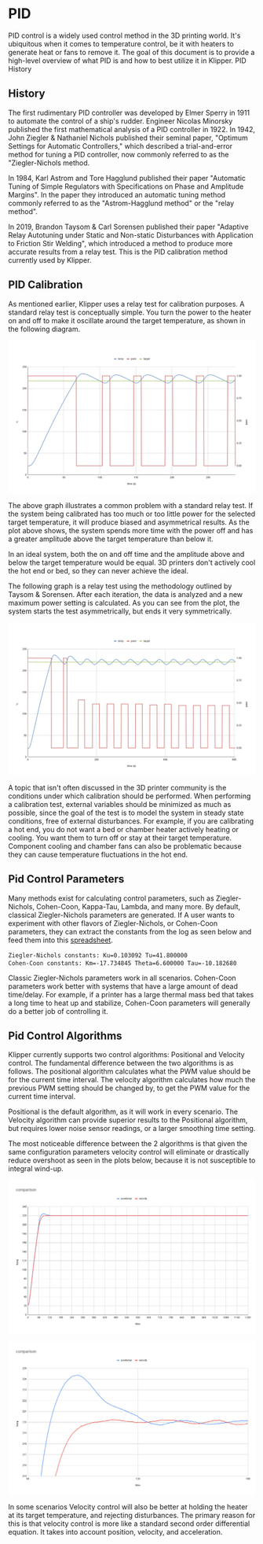 # PID

PID control is a widely used control method in the 3D printing world. It's
ubiquitous when it comes to temperature control, be it with heaters to generate
heat or fans to remove it. The goal of this document is to provide a high-level
overview of what PID is and how to best utilize it in Klipper. PID History

## History

The first rudimentary PID controller was developed by Elmer Sperry in 1911 to
automate the control of a ship's rudder. Engineer Nicolas Minorsky published the
first mathematical analysis of a PID controller in 1922. In 1942, John Ziegler &
Nathaniel Nichols published their seminal paper, "Optimum Settings for Automatic
Controllers," which described a trial-and-error method for tuning a PID
controller, now commonly referred to as the "Ziegler-Nichols method.

In 1984, Karl Astrom and Tore Hagglund published their paper "Automatic Tuning
of Simple Regulators with Specifications on Phase and Amplitude Margins". In the
paper they introduced an automatic tuning method commonly referred to as the
"Astrom-Hagglund method" or the "relay method".

In 2019, Brandon Taysom & Carl Sorensen published their paper "Adaptive Relay
Autotuning under Static and Non-static Disturbances with Application to Friction
Stir Welding", which introduced a method to produce more accurate results from a
relay test. This is the PID calibration method currently used by Klipper.

## PID Calibration

As mentioned earlier, Klipper uses a relay test for calibration purposes. A
standard relay test is conceptually simple. You turn the power to the heater on
and off to make it oscillate around the target temperature, as shown in the
following diagram.

![simple relay test](img/pid_01.png)

The above graph illustrates a common problem with a standard relay test. If the
system being calibrated has too much or too little power for the selected target
temperature, it will produce biased and asymmetrical results. As the plot above
shows, the system spends more time with the power off and has a greater
amplitude above the target temperature than below it.

In an ideal system, both the on and off time and the amplitude above and below
the target temperature would be equal. 3D printers don't actively cool the hot
end or bed, so they can never achieve the ideal.

The following graph is a relay test using the methodology outlined by Taysom &
Sorensen. After each iteration, the data is analyzed and a new maximum power
setting is calculated. As you can see from the plot, the system starts the test
asymmetrically, but ends it very symmetrically.

![advanced relay test](img/pid_02.png)

A topic that isn't often discussed in the 3D printer community is the conditions
under which calibration should be performed. When performing a calibration test,
external variables should be minimized as much as possible, since the goal of
the test is to model the system in steady state conditions, free of external
disturbances. For example, if you are calibrating a hot end, you do not want a
bed or chamber heater actively heating or cooling. You want them to turn off or
stay at their target temperature. Component cooling and chamber fans can also be
problematic because they can cause temperature fluctuations in the hot end.

## Pid Control Parameters

Many methods exist for calculating control parameters, such as Ziegler-Nichols,
Cohen-Coon, Kappa-Tau, Lambda, and many more. By default, classical
Ziegler-Nichols parameters are generated. If A user wants to experiment with
other flavors of Ziegler-Nichols, or Cohen-Coon parameters, they can extract the
constants from the log as seen below and feed them into this
[spreadsheet](resources/pid_params.xls).

```text
Ziegler-Nichols constants: Ku=0.103092 Tu=41.800000
Cohen-Coon constants: Km=-17.734845 Theta=6.600000 Tau=-10.182680
```

Classic Ziegler-Nichols parameters work in all scenarios. Cohen-Coon parameters
work better with systems that have a large amount of dead time/delay. For
example, if a printer has a large thermal mass bed that takes a long time to
heat up and stabilize, Cohen-Coon parameters will generally do a better job of
controlling it.

## Pid Control Algorithms

Klipper currently supports two control algorithms: Positional and Velocity
control. The fundamental difference between the two algorithms is as follows.
The positional algorithm calculates what the PWM value should be for the current
time interval. The velocity algorithm calculates how much the previous PWM
setting should be changed by, to get the PWM value for the current time
interval.

Positional is the default algorithm, as it will work in every scenario. The
Velocity algorithm can provide superior results to the Positional algorithm, but
requires lower noise sensor readings, or a larger smoothing time setting.

The most noticeable difference between the 2 algorithms is that given the same
configuration parameters velocity control will eliminate or drastically reduce
overshoot as seen in the plots below, because it is not susceptible to integral
wind-up.

![algorithm comparison](img/pid_03.png)

![zoomed algorithm comparison](img/pid_04.png)

In some scenarios Velocity control will also be better at holding the heater at
its target temperature, and rejecting disturbances. The primary reason for this
is that velocity control is more like a standard second order differential
equation. It takes into account position, velocity, and acceleration.
